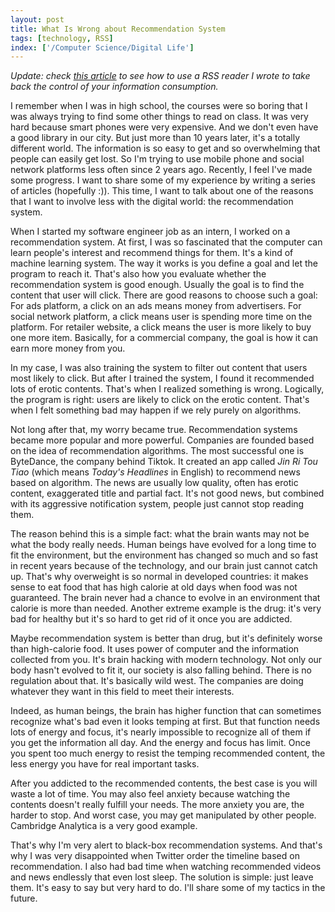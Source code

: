 ```yaml
---
layout: post
title: What Is Wrong about Recommendation System
tags: [technology, RSS]
index: ['/Computer Science/Digital Life']
---
```


*Update: check [this article](/2022-10-29-RSS-Brain-Yet-Another-RSS-Reader-With-More-Features.html) to see how to use a RSS reader I wrote to take back the control of your information consumption.*

I remember when I was in high school, the courses were so boring that I was always trying to find some other things to read on class. It was very hard because smart phones were very expensive. And we don't even have a good library in our city. But just more than 10 years later, it's a totally different world. The information is so easy to get and so overwhelming that people can easily get lost. So I'm trying to use mobile phone and social network platforms less often since 2 years ago. Recently, I feel I've made some progress. I want to share some of my experience by writing a series of articles (hopefully :)). This time, I want to talk about one of the reasons that I want to involve less with the digital world: the recommendation system.

When I started my software engineer job as an intern, I worked on a recommendation system. At first, I was so fascinated that the computer can learn people's interest and recommend things for them. It's a kind of machine learning system. The way it works is you define a goal and let the program to reach it. That's also how you evaluate whether the recommendation system is good enough. Usually the goal is to find the content that user will click. There are good reasons to choose such a goal: For ads platform, a click on an ads means money from advertisers. For social network platform, a click means user is spending more time on the platform. For retailer website, a click means the user is more likely to buy one more item. Basically, for a commercial company, the goal is how it can earn more money from you.

In my case, I was also training the system to filter out content that users most likely to click. But after I trained the system, I found it recommended lots of erotic contents. That's when I realized something is wrong. Logically, the program is right: users are likely to click on the erotic content. That's when I felt something bad may happen if we rely purely on algorithms.

Not long after that, my worry became true. Recommendation systems became more popular and more powerful. Companies are founded based on the idea of recommendation algorithms. The most successful one is ByteDance, the company behind Tiktok. It created an app called *Jin Ri Tou Tiao* (which means *Today's Headlines* in English) to recommend news based on algorithm. The news are usually low quality, often has erotic content, exaggerated title and partial fact. It's not good news, but combined with its aggressive notification system, people just cannot stop reading them.

The reason behind this is a simple fact: what the brain wants may not be what the body really needs. Human beings have evolved for a long time to fit the environment, but the environment has changed so much and so fast in recent years because of the technology, and our brain just cannot catch up. That's why overweight is so normal in developed countries: it makes sense to eat food that has high calorie at old days when food was not guaranteed. The brain never had a chance to evolve in an environment that calorie is more than needed. Another extreme example is the drug: it's very bad for healthy but it's so hard to get rid of it once you are addicted.

Maybe recommendation system is better than drug, but it's definitely worse than high-calorie food. It uses power of computer and the information collected from you. It's brain hacking with modern technology. Not only our body hasn't evolved to fit it, our society is also falling behind. There is no regulation about that. It's basically wild west. The companies are doing whatever they want in this field to meet their interests.

Indeed, as human beings, the brain has higher function that can sometimes recognize what's bad even it looks temping at first. But that function needs lots of energy and focus, it's nearly impossible to recognize all of them if you get the information all day. And the energy and focus has limit. Once you spent too much energy to resist the temping recommended content, the less energy you have for real important tasks.

After you addicted to the recommended contents, the best case is you will waste a lot of time. You may also feel anxiety because watching the contents doesn't really fulfill your needs. The more anxiety you are, the harder to stop. And worst case, you may get manipulated by other people. Cambridge Analytica is a very good example.

That's why I'm very alert to black-box recommendation systems. And that's why I was very disappointed when Twitter order the timeline based on recommendation. I also had bad time when watching recommended videos and news endlessly that even lost sleep. The solution is simple: just leave them. It's easy to say but very hard to do. I'll share some of my tactics in the future.
